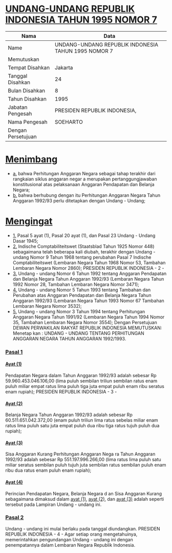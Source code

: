 # [UNDANG-UNDANG REPUBLIK INDONESIA TAHUN 1995 NOMOR 7](http://example.org/legal/document/uu/1995/7)

| Nama | Data |
| ------ | ----- |
|Name|UNDANG-UNDANG REPUBLIK INDONESIA TAHUN 1995 NOMOR 7|
|Memutuskan||
|Tempat Disahkan|Jakarta|
|Tanggal Disahkan|24|
|Bulan Disahkan|8|
|Tahun Disahkan|1995|
|Jabatan Pengesah|PRESIDEN REPUBLIK INDONESIA,|
|Nama Pengesah|SOEHARTO|
|Dengan Persetujuan||
# [Menimbang](http://example.org/legal/document/uu/1995/7/menimbang)

* [a.](http://example.org/legal/document/uu/1995/7/menimbang/point/a) bahwa Perhitungan Anggaran Negara sebagai tahap terakhir dari rangkaian siklus anggaran negar a merupakan pertanggungjawaban konstitusional atas pelaksanaan Anggaran Pendapatan dan Belanja Negara;
* [b.](http://example.org/legal/document/uu/1995/7/menimbang/point/b) bahwa berhubung dengan itu Perhitungan Anggaran Negara Tahun Anggaran 1992/93 perlu ditetapkan dengan Undang - Undang;
# [Mengingat](http://example.org/legal/document/uu/1995/7/mengingat)

* [1.](http://example.org/legal/document/uu/1995/7/mengingat/point/0001) Pasal 5 ayat (1), Pasal 20 ayat (1), dan Pasal 23 Undang - Undang Dasar 1945;
* [2.](http://example.org/legal/document/uu/1995/7/mengingat/point/0002) Indische Comptabiliteitswet (Staatsblad Tahun 1925 Nomor 448) sebagaimana telah beberapa kali diubah, terakhir dengan Undang - undang Nomor 9 Tahun 1968 tentang perubahan Pasal 7 Indische Comptabiliteitswet (Lembaran Negara Tahun 1968 Nomor 53, Tambahan Lembaran Negara Nomor 2860); PRESIDEN REPUBLIK INDONESIA - 2 -
* [3.](http://example.org/legal/document/uu/1995/7/mengingat/point/0003) Undang - undang Nomor 6 Tahun 1992 tentang Anggaran Pendapatan dan Belanja Negara Tahun Anggaran 1992/93 (Lembaran Negara Tahun 1992 Nomor 28, Tambahan Lembaran Negara Nomor 3471);
* [4.](http://example.org/legal/document/uu/1995/7/mengingat/point/0004) Undang - undang Nomor 5 Tahun 1993 tentang Tambahan dan Perubahan atas Anggaran Pendapatan dan Belanja Negara Tahun Anggaran 1992/93 (Lembaran Negara Tahun 1993 Nomor 67 Tambahan Lembaran Negara Nomor 3532);
* [5.](http://example.org/legal/document/uu/1995/7/mengingat/point/0005) Undang - undang Nomor 3 Tahun 1994 tentang Perhitungan Anggaran Negara Tahun 1991/92 (Lembaran Negara Tahun 1994 Nomor 35, Tambahan Lembaran Negara Nomor 3554); Dengan Persetujuan DEWAN PERWAKILAN RAKYAT REPUBLIK INDONESIA MEMUTUSKAN: Menetap kan : UNDANG - UNDANG TENTANG PERHITUNGAN ANGGARAN NEGARA TAHUN ANGGARAN 1992/1993.

### [Pasal 1](http://example.org/legal/document/uu/1995/7/pasal/0001)

#### [Ayat (1)](http://example.org/legal/document/uu/1995/7/pasal/0001/version/19950824/ayat/0001)
Pendapatan Negara dalam Tahun Anggaran 1992/93 adalah sebesar Rp 59.960.453.046.106,00 (lima puluh sembilan triliun sembilan ratus enam puluh miliar empat ratus lima puluh tiga juta empat puluh enam ribu seratus enam rupiah); PRESIDEN REPUBLIK INDONESIA - 3 -

#### [Ayat (2)](http://example.org/legal/document/uu/1995/7/pasal/0001/version/19950824/ayat/0002)
Belanja Negara Tahun Anggaran 1992/93 adalah sebesar Rp 60.511.651.042.372,00 (enam puluh triliun lima ratus sebelas miliar enam ratus lima puluh satu juta empat puluh dua ribu tiga ratus tujuh puluh dua rupiah);

#### [Ayat (3)](http://example.org/legal/document/uu/1995/7/pasal/0001/version/19950824/ayat/0003)
Sisa Anggaran Kurang Perhitungan Anggaran Nega ra Tahun Anggaran 1992/93 adalah sebesar Rp 551.197.996.266,00 (lima ratus lima puluh satu miliar seratus sembilan puluh tujuh juta sembilan ratus sembilan puluh enam ribu dua ratus enam puluh enam rupiah);

#### [Ayat (4)](http://example.org/legal/document/uu/1995/7/pasal/0001/version/19950824/ayat/0004)
Perincian Pendapatan Negara, Belanja Negara d an Sisa Anggaran Kurang sebagaimana dimaksud dalam [ayat (1)](http://example.org/legal/document/uu/1995/7/pasal/0001/version/19950824/ayat/0001), [ayat (2)](http://example.org/legal/document/uu/1995/7/pasal/0001/version/19950824/ayat/0002), dan [ayat (3)](http://example.org/legal/document/uu/1995/7/pasal/0001/version/19950824/ayat/0003) adalah seperti tersebut pada Lampiran Undang - undang ini.


### [Pasal 2](http://example.org/legal/document/uu/1995/7/pasal/0002)
Undang - undang ini mulai berlaku pada tanggal diundangkan. PRESIDEN REPUBLIK INDONESIA - 4 - Agar setiap orang mengetahuinya, memerintahkan pengundangan Undang - undang ini dengan penempatannya dalam Lembaran Negara Republik Indonesia.
